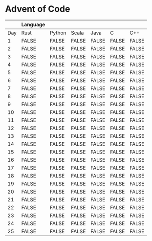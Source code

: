 # Advent of Code

|   | Language |  |  |  |  |  |
| --- | --- | --- | --- | --- | --- | --- |
|  Day | Rust | Python | Scala | Java | C | C++ |
|  1 | FALSE | FALSE | FALSE | FALSE | FALSE | FALSE |
|  2 | FALSE | FALSE | FALSE | FALSE | FALSE | FALSE |
|  3 | FALSE | FALSE | FALSE | FALSE | FALSE | FALSE |
|  4 | FALSE | FALSE | FALSE | FALSE | FALSE | FALSE |
|  5 | FALSE | FALSE | FALSE | FALSE | FALSE | FALSE |
|  6 | FALSE | FALSE | FALSE | FALSE | FALSE | FALSE |
|  7 | FALSE | FALSE | FALSE | FALSE | FALSE | FALSE |
|  8 | FALSE | FALSE | FALSE | FALSE | FALSE | FALSE |
|  9 | FALSE | FALSE | FALSE | FALSE | FALSE | FALSE |
|  10 | FALSE | FALSE | FALSE | FALSE | FALSE | FALSE |
|  11 | FALSE | FALSE | FALSE | FALSE | FALSE | FALSE |
|  12 | FALSE | FALSE | FALSE | FALSE | FALSE | FALSE |
|  13 | FALSE | FALSE | FALSE | FALSE | FALSE | FALSE |
|  14 | FALSE | FALSE | FALSE | FALSE | FALSE | FALSE |
|  15 | FALSE | FALSE | FALSE | FALSE | FALSE | FALSE |
|  16 | FALSE | FALSE | FALSE | FALSE | FALSE | FALSE |
|  17 | FALSE | FALSE | FALSE | FALSE | FALSE | FALSE |
|  18 | FALSE | FALSE | FALSE | FALSE | FALSE | FALSE |
|  19 | FALSE | FALSE | FALSE | FALSE | FALSE | FALSE |
|  20 | FALSE | FALSE | FALSE | FALSE | FALSE | FALSE |
|  21 | FALSE | FALSE | FALSE | FALSE | FALSE | FALSE |
|  22 | FALSE | FALSE | FALSE | FALSE | FALSE | FALSE |
|  23 | FALSE | FALSE | FALSE | FALSE | FALSE | FALSE |
|  24 | FALSE | FALSE | FALSE | FALSE | FALSE | FALSE |
|  25 | FALSE | FALSE | FALSE | FALSE | FALSE | FALSE |
